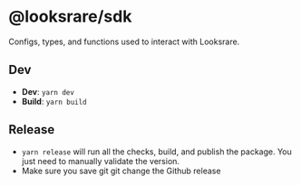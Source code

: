 # @looksrare/sdk

Configs, types, and functions used to interact with Looksrare.

## Dev

- **Dev**: `yarn dev`
- **Build**: `yarn build`

## Release

- `yarn release` will run all the checks, build, and publish the package. You just need to manually validate the version.
- Make sure you save git git change the Github release
